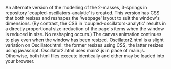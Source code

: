 An alternate version of the modelling of the 2-masses, 3-springs in repository 'coupled-oscillators-analytic' is created.  This version has CSS that both resizes and reshapes the 'webpage' layout to suit the window's dimensions.  (By contrast, the CSS in 'coupled-oscillators-analytic' results in a directly proportional size-reduction of the page's items when the window is reduced in size.  No reshaping occurs.)  The canvas animation continues to play even when the window has been resized.  Oscillator2.html is a slight variation on Oscillator.html:  the former resizes using CSS, the latter resizes using javascript.  Oscillator2.html uses main2.js in place of main.js.  Otherwise, both html files execute identically and either may be loaded into your browser.
